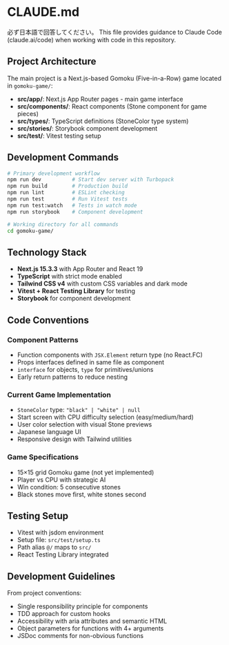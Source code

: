 # CLAUDE.md

必ず日本語で回答してください。
This file provides guidance to Claude Code (claude.ai/code) when working with code in this repository.

## Project Architecture

The main project is a Next.js-based Gomoku (Five-in-a-Row) game located in `gomoku-game/`:

- **src/app/**: Next.js App Router pages - main game interface
- **src/components/**: React components (Stone component for game pieces)
- **src/types/**: TypeScript definitions (StoneColor type system)
- **src/stories/**: Storybook component development
- **src/test/**: Vitest testing setup

## Development Commands

```bash
# Primary development workflow
npm run dev          # Start dev server with Turbopack
npm run build        # Production build
npm run lint         # ESLint checking
npm run test         # Run Vitest tests
npm run test:watch   # Tests in watch mode
npm run storybook    # Component development

# Working directory for all commands
cd gomoku-game/
```

## Technology Stack

- **Next.js 15.3.3** with App Router and React 19
- **TypeScript** with strict mode enabled
- **Tailwind CSS v4** with custom CSS variables and dark mode
- **Vitest + React Testing Library** for testing
- **Storybook** for component development

## Code Conventions

### Component Patterns

- Function components with `JSX.Element` return type (no React.FC)
- Props interfaces defined in same file as component
- `interface` for objects, `type` for primitives/unions
- Early return patterns to reduce nesting

### Current Game Implementation

- `StoneColor` type: `"black" | "white" | null`
- Start screen with CPU difficulty selection (easy/medium/hard)
- User color selection with visual Stone previews
- Japanese language UI
- Responsive design with Tailwind utilities

### Game Specifications

- 15×15 grid Gomoku game (not yet implemented)
- Player vs CPU with strategic AI
- Win condition: 5 consecutive stones
- Black stones move first, white stones second

## Testing Setup

- Vitest with jsdom environment
- Setup file: `src/test/setup.ts`
- Path alias `@/` maps to `src/`
- React Testing Library integrated

## Development Guidelines

From project conventions:

- Single responsibility principle for components
- TDD approach for custom hooks
- Accessibility with aria attributes and semantic HTML
- Object parameters for functions with 4+ arguments
- JSDoc comments for non-obvious functions
